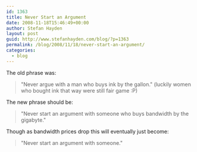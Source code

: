```yaml
---
id: 1363
title: Never Start an Argument
date: 2008-11-18T15:46:49+00:00
author: Stefan Hayden
layout: post
guid: http://www.stefanhayden.com/blog/?p=1363
permalink: /blog/2008/11/18/never-start-an-argument/
categories:
  - blog
---
```

The old phrase was:
<blockquote>"Never argue with a man who buys ink by the gallon." (luckily women who bought ink that way were still fair game :P)</blockquote>
The new phrase should be:
<blockquote>"Never start an argument with someone who buys bandwidth by the gigabyte."</blockquote>
Though as bandwidth prices drop this will eventually just become:
<blockquote>"Never start an argument with someone."</blockquote>